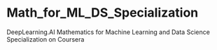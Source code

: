 # Math_for_ML_DS_Specialization
DeepLearning.AI Mathematics for Machine Learning and Data Science Specialization on Coursera
